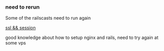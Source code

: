 ### need to rerun


Some of the railscasts need to run again

[ssl && session](http://railscasts.com/episodes/357-adding-ssl)

good knowledge about how to setup nginx and rails, need to try again at some vps
